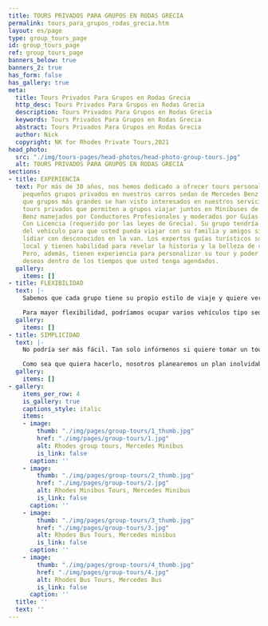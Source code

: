 ```yaml
---
title: TOURS PRIVADOS PARA GRUPOS EN RODAS GRECIA
permalink: tours_para_grupos_rodas_grecia.htm
layout: es/page
type: group_tours_page
id: group_tours_page
ref: group_tours_page
banners_below: true
banners_2: true
has_form: false
has_gallery: true
meta:
  title: Tours Privados Para Grupos en Rodas Grecia
  http_desc: Tours Privados Para Grupos en Rodas Grecia
  description: Tours Privados Para Grupos en Rodas Grecia
  keywords: Tours Privados Para Grupos en Rodas Grecia
  abstract: Tours Privados Para Grupos en Rodas Grecia
  author: Nick
  copyright: NK for Rhodes Private Tours,2021
head_photo:
  src: "./img/tours-pages/head-photos/head-photo-group-tours.jpg"
  alt: TOURS PRIVADOS PARA GRUPOS EN RODAS GRECIA
sections:
- title: EXPERIENCIA
  text: Por más de 30 años, nos hemos dedicado a ofrecer tours personalizados para
    pequeños grupos privados en nuestros carros sedan de Mercedes Benz. En vista de
    que grupos más grandes se han visto interesados en nuestros servicios, hemos diseñado
    tours privados que permiten a grupos viajar juntos en Minibuses de lujo de Mercedes
    Benz manejados por Conductores Profesionales y moderados por Guías Turísticos
    Con Licencia (requerido por las leyes de Grecia). Su grupo tendría uso exclusivo
    del vehículo para que usted pueda viajar con su familia y amigos sin tener que
    lidiar con desconocidos en la van. Los expertos guías turísticos son de origen
    local y tienen habilidad para revelar la historia y la belleza de cada lugar visitado.
    Pero, además, tienen experiencia para personalizar su tour y poder cumplir sus
    deseos dentro de los tiempos que usted tenga agendados.
  gallery:
    items: []
- title: FLEXIBILIDAD
  text: |-
    Sabemos que cada grupo tiene su propio estilo de viaje y quiere ver cosas distintas. Le ofrecemos la oportunidad de ser flexibles con su itinerario, vehículo, y tiempo. Usted puede elegir cualquier tour que esté disponible en nuestra página web donde hemos hecho todo el trabajo por usted. Estos tours abarcan los sitios y vistas más importantes de la isla. O, si lo desea, puede simplemente informarnos qué desea ver y hacer y nosotros planearemos un tour especial solo para usted y su grupo. Personalizaríamos los sitios que usted quiere visitar y seleccionaríamos los vehículos (o vehículo) más apropiados para albergar a su grupo.

    Para mayor flexibilidad, podríamos ocupar varios vehículos tipo sedan de Mercedes Benz para su grupo. Si alguien en su grupo quiere ir a nadar, o le encanta ir de compras, o necesita terminar el tour antes que los demás, podríamos cambiar los vehículos y cumplir esa agenda. Si usted tiene un adulto mayor en su grupo quién no puede lidiar con algunos sitios tan rápido como los demás, podemos seguir acompañándole mientras el resto del grupo visita otro sitio con un ritmo más veloz.
  gallery:
    items: []
- title: SIMPLICIDAD
  text: |-
    No podría ser más fácil. Tan solo infórmenos si quiere tomar un tour estándar o si tiene una lista de cosas especiales en mente. Luego, díganos cuántas personas hay en su grupo. Modificaremos cualquier tour para atender sus necesidades, y asignaremos el mejor vehículo o flota para acomodar su tamaño de grupo y maximizar su corto tiempo en la isla.

    Como sea que quiera hacerlo, nosotros planearemos un plan inolvidable para usted. Aproveche nuestra experiencia y creatividad. Estaríamos encantados de discutir sus requerimientos y diseñar un tour que sea perfecto para su grupo (así sea grande o pequeño). No dude en contactarnos, y nosotros nos encargaremos del resto.
  gallery:
    items: []
- gallery:
    items_per_row: 4
    is_gallery: true
    captions_style: italic
    items:
    - image:
        thumb: "./img/pages/group-tours/1_thumb.jpg"
        href: "./img/pages/group-tours/1.jpg"
        alt: Rhodes group tours, Mercedes Minibus
        is_link: false
      caption: ''
    - image:
        thumb: "./img/pages/group-tours/2_thumb.jpg"
        href: "./img/pages/group-tours/2.jpg"
        alt: Rhodes Minibus Tours, Mercedes Minibus
        is_link: false
      caption: ''
    - image:
        thumb: "./img/pages/group-tours/3_thumb.jpg"
        href: "./img/pages/group-tours/3.jpg"
        alt: Rhodes Bus Tours, Mercedes minibus
        is_link: false
      caption: ''
    - image:
        thumb: "./img/pages/group-tours/4_thumb.jpg"
        href: "./img/pages/group-tours/4.jpg"
        alt: Rhodes Bus Tours, Mercedes Bus
        is_link: false
      caption: ''
  title: ''
  text: ''
---
```



